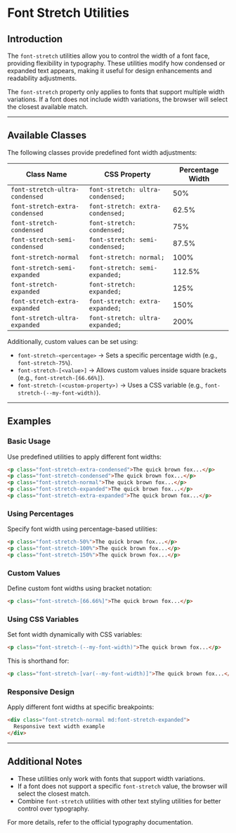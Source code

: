 # Font Stretch Utilities

## Introduction
The `font-stretch` utilities allow you to control the width of a font face, providing flexibility in typography. These utilities modify how condensed or expanded text appears, making it useful for design enhancements and readability adjustments.

The `font-stretch` property only applies to fonts that support multiple width variations. If a font does not include width variations, the browser will select the closest available match.

---

## Available Classes
The following classes provide predefined font width adjustments:

| Class Name                      | CSS Property                        | Percentage Width |
|----------------------------------|------------------------------------|------------------|
| `font-stretch-ultra-condensed`  | `font-stretch: ultra-condensed;`  | 50%              |
| `font-stretch-extra-condensed`  | `font-stretch: extra-condensed;`  | 62.5%            |
| `font-stretch-condensed`        | `font-stretch: condensed;`        | 75%              |
| `font-stretch-semi-condensed`   | `font-stretch: semi-condensed;`   | 87.5%            |
| `font-stretch-normal`           | `font-stretch: normal;`           | 100%             |
| `font-stretch-semi-expanded`    | `font-stretch: semi-expanded;`    | 112.5%           |
| `font-stretch-expanded`         | `font-stretch: expanded;`         | 125%             |
| `font-stretch-extra-expanded`   | `font-stretch: extra-expanded;`   | 150%             |
| `font-stretch-ultra-expanded`   | `font-stretch: ultra-expanded;`   | 200%             |

Additionally, custom values can be set using:
- `font-stretch-<percentage>` → Sets a specific percentage width (e.g., `font-stretch-75%`).
- `font-stretch-[<value>]` → Allows custom values inside square brackets (e.g., `font-stretch-[66.66%]`).
- `font-stretch-(<custom-property>)` → Uses a CSS variable (e.g., `font-stretch-(--my-font-width)`).

---

## Examples

### Basic Usage
Use predefined utilities to apply different font widths:

```html
<p class="font-stretch-extra-condensed">The quick brown fox...</p>
<p class="font-stretch-condensed">The quick brown fox...</p>
<p class="font-stretch-normal">The quick brown fox...</p>
<p class="font-stretch-expanded">The quick brown fox...</p>
<p class="font-stretch-extra-expanded">The quick brown fox...</p>
```

### Using Percentages
Specify font width using percentage-based utilities:

```html
<p class="font-stretch-50%">The quick brown fox...</p>
<p class="font-stretch-100%">The quick brown fox...</p>
<p class="font-stretch-150%">The quick brown fox...</p>
```

### Custom Values
Define custom font widths using bracket notation:

```html
<p class="font-stretch-[66.66%]">The quick brown fox...</p>
```

### Using CSS Variables
Set font width dynamically with CSS variables:

```html
<p class="font-stretch-(--my-font-width)">The quick brown fox...</p>
```

This is shorthand for:

```html
<p class="font-stretch-[var(--my-font-width)]">The quick brown fox...</p>
```

### Responsive Design
Apply different font widths at specific breakpoints:

```html
<div class="font-stretch-normal md:font-stretch-expanded">
  Responsive text width example
</div>
```

---

## Additional Notes
- These utilities only work with fonts that support width variations.
- If a font does not support a specific `font-stretch` value, the browser will select the closest match.
- Combine `font-stretch` utilities with other text styling utilities for better control over typography.

For more details, refer to the official typography documentation.

